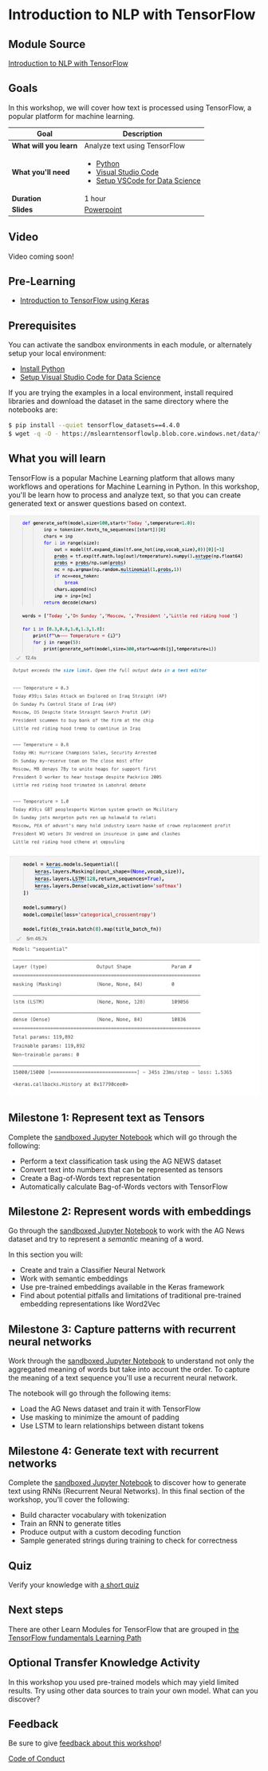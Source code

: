 # Introduction to NLP with TensorFlow

## Module Source

[Introduction to NLP with TensorFlow](https://docs.microsoft.com/learn/modules/intro-natural-language-processing-tensorflow/?WT.mc_id=academic-56322-alfredodeza)

## Goals

In this workshop, we will cover how text is processed using TensorFlow, a popular platform for machine learning. 

| **Goal**              | Description                                    |
| ----------------------------- | --------------------------------------------------------------------- |
| **What will you learn**       | Analyze text using TensorFlow                                        |
| **What you'll need**                              | <ul><li>[Python](https://docs.microsoft.com/learn/modules/python-install-vscode/?WT.mc_id=academic-56322-alfredodeza)</li> <li>[Visual Studio Code](https://code.visualstudio.com?WT.mc_id=academic-56322-alfredodeza)</li><li>[Setup VSCode for Data Science](https://youtu.be/yyQM70vi7V8)</li></ul>                                          |
| **Duration**                                      | 1 hour |
| **Slides**                                        | [Powerpoint](./slides.pptx)                                                                                      |
                         
## Video

Video coming soon!

## Pre-Learning

- [Introduction to TensorFlow using Keras](https://docs.microsoft.com/learn/modules/intro-machine-learning-keras/?WT.mc_id=academic-56322-alfredodeza)

## Prerequisites

You can activate the sandbox environments in each module, or alternately setup your local environment:

- [Install Python](https://docs.microsoft.com/learn/modules/python-install-vscode/?WT.mc_id=academic-56322-alfredodeza)
- [Setup Visual Studio Code for Data Science](https://youtu.be/yyQM70vi7V8)

If you are trying the examples in a local environment, install required libraries and download the dataset in the same directory where the notebooks are:

```bash
$ pip install --quiet tensorflow_datasets==4.4.0
$ wget -q -O - https://mslearntensorflowlp.blob.core.windows.net/data/tfds-ag-news.tgz | tar xz
```

## What you will learn

TensorFlow is a popular Machine Learning platform that allows many workflows and operations for Machine Learning in Python. In this workshop, you'll be learn how to process and analyze text, so that you can create generated text or answer questions based on context.

![Image of generated text](images/generate.png)
![Image of sequential training](images/sequential.png)

## Milestone 1: Represent text as Tensors

Complete the [sandboxed Jupyter Notebook](https://docs.microsoft.com/learn/modules/intro-natural-language-processing-tensorflow/2-represent-text-as-tensors?WT.mc_id=academic-56322-alfredodeza) which will go through the following:

- Perform a text classification task using the AG NEWS dataset
- Convert text into numbers that can be represented as tensors
- Create a Bag-of-Words text representation
- Automatically calculate Bag-of-Words vectors with TensorFlow


## Milestone 2: Represent words with embeddings

Go through the [sandboxed Jupyter Notebook](https://docs.microsoft.com/learn/modules/intro-natural-language-processing-tensorflow/3-embeddings?WT.mc_id=academic-56322-alfredodeza) to work with the AG News dataset and try to represent a _semantic_ meaning of a word.

In this section you will:

- Create and train a Classifier Neural Network
- Work with semantic embeddings
- Use pre-trained embeddings available in the Keras framework
- Find about potential pitfalls and limitations of traditional pre-trained embedding representations like Word2Vec

## Milestone 3: Capture patterns with recurrent neural networks

Work through the [sandboxed Jupyter Notebook](https://docs.microsoft.com/learn/modules/intro-natural-language-processing-tensorflow/4-recurrent-networks?WT.mc_id=academic-56322-alfredodeza) to understand not only the aggregated meaning of words but take into account the order. To capture the meaning of a text sequence you'll use a recurrent neural network.

The notebook will go through the following items:

- Load the AG News dataset and train it with TensorFlow 
- Use masking to minimize the amount of padding 
- Use LSTM to learn relationships between distant tokens


## Milestone 4: Generate text with recurrent networks

Complete the [sandboxed Jupyter Notebook](https://docs.microsoft.com/learn/modules/intro-natural-language-processing-tensorflow/5-generative-networks?WT.mc_id=academic-56322-alfredodeza) to discover how to generate text using RNNs (Recurrent Neural Networks). In this final section of the workshop, you'll cover the following:

- Build character vocabulary with tokenization
- Train an RNN to generate titles
- Produce output with a custom decoding function
- Sample generated strings during training to check for correctness


## Quiz

Verify your knowledge with [a short quiz](https://docs.microsoft.com/learn/modules/intro-natural-language-processing-tensorflow/6-knowledge-check?WT.mc_id=academic-56322-alfredodeza)

## Next steps


There are other Learn Modules for TensorFlow that are grouped in [the TensorFlow fundamentals Learning Path](https://docs.microsoft.com/learn/paths/tensorflow-fundamentals/?WT.mc_id=academic-56322-alfredodeza)

## Optional Transfer Knowledge Activity

In this workshop you used pre-trained models which may yield limited results. Try using other data sources to train your own model. What can you discover?

## Feedback

Be sure to give [feedback about this workshop](https://forms.office.com/r/MdhJWMZthR)!

[Code of Conduct](../CODE_OF_CONDUCT.md)

